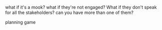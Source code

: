 



what if it's a mook?
what if they're not engaged?
What if they don't speak for all the stakeholders?
can you have more than one of them?


planning game